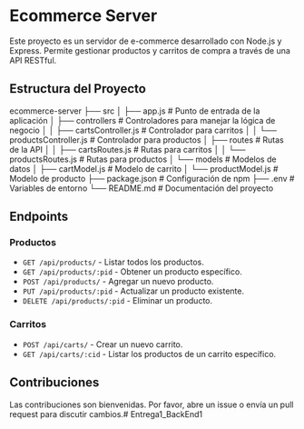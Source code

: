 # Ecommerce Server

Este proyecto es un servidor de e-commerce desarrollado con Node.js y Express. Permite gestionar productos y carritos de compra a través de una API RESTful.

## Estructura del Proyecto


ecommerce-server
├── src
│   ├── app.js                  # Punto de entrada de la aplicación
│   ├── controllers             # Controladores para manejar la lógica de negocio
│   │   ├── cartsController.js   # Controlador para carritos
│   │   └── productsController.js # Controlador para productos
│   ├── routes                  # Rutas de la API
│   │   ├── cartsRoutes.js       # Rutas para carritos
│   │   └── productsRoutes.js     # Rutas para productos
│   └── models                  # Modelos de datos
│       ├── cartModel.js         # Modelo de carrito
│       └── productModel.js      # Modelo de producto
├── package.json                # Configuración de npm
├── .env                        # Variables de entorno
└── README.md                   # Documentación del proyecto

## Endpoints

### Productos

- `GET /api/products/` - Listar todos los productos.
- `GET /api/products/:pid` - Obtener un producto específico.
- `POST /api/products/` - Agregar un nuevo producto.
- `PUT /api/products/:pid` - Actualizar un producto existente.
- `DELETE /api/products/:pid` - Eliminar un producto.

### Carritos

- `POST /api/carts/` - Crear un nuevo carrito.
- `GET /api/carts/:cid` - Listar los productos de un carrito específico.

## Contribuciones

Las contribuciones son bienvenidas. Por favor, abre un issue o envía un pull request para discutir cambios.# Entrega1_BackEnd1
